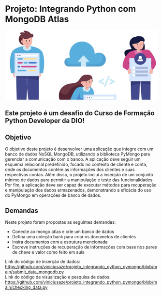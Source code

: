 # Projeto: Integrando Python com MongoDB Atlas

<img loading="lazy" src="https://github.com/viniciusaze/projeto_integrando_python_pymongo/blob/main/image_project.jpg?raw=true" width="680" height="230"/>

## Este projeto é um desafio do Curso de Formação Python Developer da DIO!

## Objetivo

O objetivo deste projeto é desenvolver uma aplicação que integre com um banco de dados NoSQL MongoDB, utilizando a biblioteca PyMongo para gerenciar a comunicação com o banco. A aplicação deve seguir um esquema relacional predefinido, focado no contexto de cliente e conta, onde os documentos contém as informações dos clientes e suas respectivas contas. Além disso, o projeto inclui a inserção de um conjunto mínimo de dados para permitir a manipulação e teste das funcionalidades. Por fim, a aplicação deve ser capaz de executar métodos para recuperação e manipulação dos dados armazenados, demonstrando a eficácia do uso do PyMongo em operações de banco de dados.

## Demandas
Neste projeto foram propostas as seguintes demandas:

- Conecte ao mongo atlas e crie um banco de dados
- Defina uma coleção bank para criar os documetos de clientes
- Insira documentos com a estrutura mencionada
- Escreve instruções de recuperação de informações com base nos pares de chave e valor como feito em aula


Link do código de inserção de dados: https://github.com/viniciusaze/projeto_integrando_python_pymongo/blob/main/submit_data_mongodb.py <br>
Link do código de visualização e pesquisa de dados: https://github.com/viniciusaze/projeto_integrando_python_pymongo/blob/main/checking_data.py
